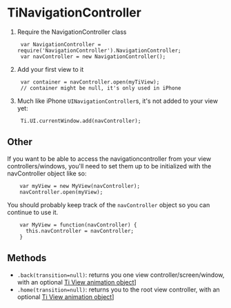 TiNavigationController
======================

1. Require the NavigationController class

        var NavigationController = require('NavigationController').NavigationController;
        var navController = new NavigationController();
    
2. Add your first view to it

        var container = navController.open(myTiView);
        // container might be null, it's only used in iPhone
    
3. Much like iPhone `UINavigationController`s, it's not added to your view yet:

        Ti.UI.currentWindow.add(navController);
    

Other
-----

If you want to be able to access the navigationcontroller from your view controllers/windows, you'll need to set 
them up to be initialized with the navController object like so:

        var myView = new MyView(navController);
        navController.open(myView);

You should probably keep track of the `navController` object so you can continue to use it.


        var MyView = function(navController) {
          this.navController = navController;
        }
    
Methods
-------

- `.back(transition=null)`: returns you one view controller/screen/window, with an optional [Ti View animation object](http://developer.appcelerator.com/apidoc/mobile/1.0/Titanium.UI.Animation)]
- `.home(transition=null)`: returns you to the root view controller, with an optional [Ti View animation object](http://developer.appcelerator.com/apidoc/mobile/1.0/Titanium.UI.Animation)]